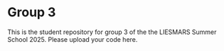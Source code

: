 # Group 3

This is the student repository for group 3 of the the LIESMARS Summer School 2025. Please upload your code here.
